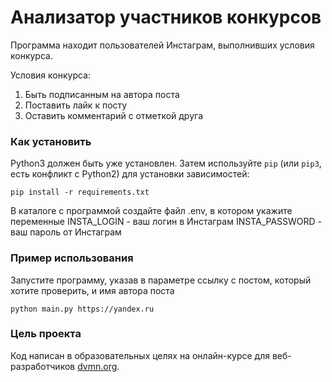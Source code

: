 # Анализатор участников конкурсов

Программа находит пользователей Инстаграм, выполнивших условия конкурса.

Условия конкурса:
1) Быть подписанным на автора поста
2) Поставить лайк к посту
3) Оставить комментарий с отметкой друга

### Как установить
Python3 должен быть уже установлен. 
Затем используйте `pip` (или `pip3`, есть конфликт с Python2) для установки зависимостей:
```
pip install -r requirements.txt
```
В каталоге с программой создайте файл .env, в котором укажите переменные
INSTA_LOGIN - ваш логин в Инстаграм
INSTA_PASSWORD - ваш пароль от Инстаграм

### Пример использования
Запустите программу, указав в параметре ссылку с постом, который хотите проверить, и имя автора поста
```
python main.py https://yandex.ru
```

### Цель проекта

Код написан в образовательных целях на онлайн-курсе для веб-разработчиков [dvmn.org](https://dvmn.org/).